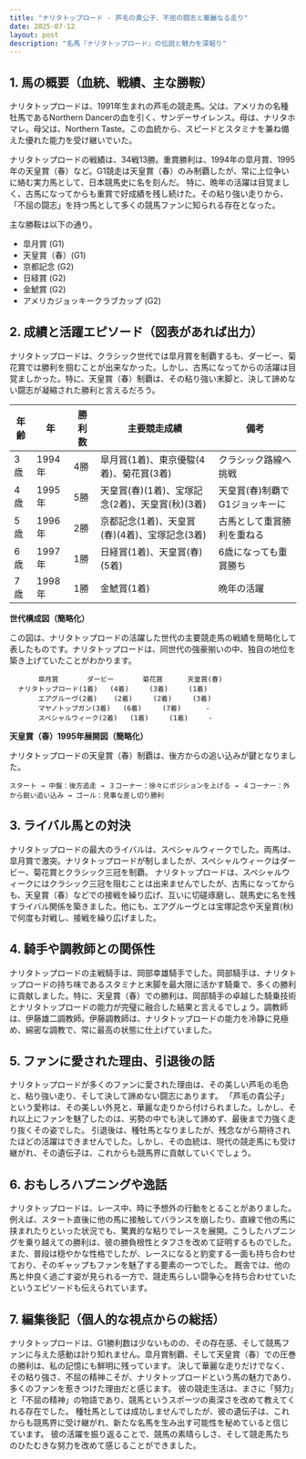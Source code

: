 ```yaml
---
title: "ナリタトップロード - 芦毛の貴公子、不屈の闘志と華麗なる走り"
date: 2025-07-12
layout: post
description: "名馬『ナリタトップロード』の伝説と魅力を深堀り"
---
```


## 1. 馬の概要（血統、戦績、主な勝鞍）

ナリタトップロードは、1991年生まれの芦毛の競走馬。父は、アメリカの名種牡馬であるNorthern Dancerの血を引く、サンデーサイレンス。母は、ナリタホマレ。母父は、Northern Taste。この血統から、スピードとスタミナを兼ね備えた優れた能力を受け継いでいた。

ナリタトップロードの戦績は、34戦13勝。重賞勝利は、1994年の皐月賞、1995年の天皇賞（春）など。G1競走は天皇賞（春）のみ制覇したが、常に上位争いに絡む実力馬として、日本競馬史に名を刻んだ。  特に、晩年の活躍は目覚ましく、古馬になってからも重賞で好成績を残し続けた。その粘り強い走りから、「不屈の闘志」を持つ馬として多くの競馬ファンに知られる存在となった。

主な勝鞍は以下の通り。

* 皐月賞 (G1)
* 天皇賞（春）(G1)
* 京都記念 (G2)
* 日経賞 (G2)
* 金鯱賞 (G2)
* アメリカジョッキークラブカップ (G2)


## 2. 成績と活躍エピソード（図表があれば出力）

ナリタトップロードは、クラシック世代では皐月賞を制覇するも、ダービー、菊花賞では勝利を掴むことが出来なかった。しかし、古馬になってからの活躍は目覚ましかった。特に、天皇賞（春）制覇は、その粘り強い末脚と、決して諦めない闘志が凝縮された勝利と言えるだろう。  

| 年齢 | 年 | 勝利数 | 主要競走成績 | 備考 |
|---|---|---|---|---|
| 3歳 | 1994年 | 4勝 | 皐月賞(1着)、東京優駿(4着)、菊花賞(3着) | クラシック路線へ挑戦 |
| 4歳 | 1995年 | 5勝 | 天皇賞(春)(1着)、宝塚記念(2着)、天皇賞(秋)(3着) | 天皇賞(春)制覇でG1ジョッキーに |
| 5歳 | 1996年 | 2勝 | 京都記念(1着)、天皇賞(春)(4着)、宝塚記念(3着) | 古馬として重賞勝利を重ねる |
| 6歳 | 1997年 | 1勝 | 日経賞(1着)、天皇賞(春)(5着) | 6歳になっても重賞勝ち |
| 7歳 | 1998年 | 1勝 | 金鯱賞(1着) | 晩年の活躍 |


**世代構成図（簡略化）**

この図は、ナリタトップロードの活躍した世代の主要競走馬の戦績を簡略化して表したものです。ナリタトップロードは、同世代の強豪揃いの中、独自の地位を築き上げていたことがわかります。

```
       皐月賞       ダービー       菊花賞      天皇賞(春)
  ナリタトップロード(1着)   (4着)     (3着)     (1着)
       エアグルーヴ(2着)    (2着)     (2着)     (3着)
       マヤノトップガン(3着)   (6着)     (7着)      -
       スペシャルウィーク(2着)   (1着)     (1着)     -
```

**天皇賞（春）1995年展開図（簡略化）**

ナリタトップロードの天皇賞（春）制覇は、後方からの追い込みが鍵となりました。

```
スタート → 中盤：後方追走 → ３コーナー：徐々にポジションを上げる → ４コーナー：外から鋭い追い込み → ゴール：見事な差し切り勝利
```


## 3. ライバル馬との対決

ナリタトップロードの最大のライバルは、スペシャルウィークでした。両馬は、皐月賞で激突。ナリタトップロードが制しましたが、スペシャルウィークはダービー、菊花賞とクラシック三冠を制覇。  ナリタトップロードは、スペシャルウィークにはクラシック三冠を阻むことは出来ませんでしたが、古馬になってからも、天皇賞（春）などでの接戦を繰り広げ、互いに切磋琢磨し、競馬史に名を残すライバル関係を築きました。他にも、エアグルーヴとは宝塚記念や天皇賞(秋)で何度も対戦し、接戦を繰り広げました。


## 4. 騎手や調教師との関係性

ナリタトップロードの主戦騎手は、岡部幸雄騎手でした。岡部騎手は、ナリタトップロードの持ち味であるスタミナと末脚を最大限に活かす騎乗で、多くの勝利に貢献しました。特に、天皇賞（春）での勝利は、岡部騎手の卓越した騎乗技術とナリタトップロードの能力が完璧に融合した結果と言えるでしょう。調教師は、伊藤雄二調教師。伊藤調教師は、ナリタトップロードの能力を冷静に見極め、綿密な調教で、常に最高の状態に仕上げていました。


## 5. ファンに愛された理由、引退後の話

ナリタトップロードが多くのファンに愛された理由は、その美しい芦毛の毛色と、粘り強い走り、そして決して諦めない闘志にあります。  「芦毛の貴公子」という愛称は、その美しい外見と、華麗な走りから付けられました。しかし、それ以上にファンを魅了したのは、劣勢の中でも決して諦めず、最後まで力強く走り抜くその姿でした。  引退後は、種牡馬となりましたが、残念ながら期待されたほどの活躍はできませんでした。しかし、その血統は、現代の競走馬にも受け継がれ、その遺伝子は、これからも競馬界に貢献していくでしょう。


## 6. おもしろハプニングや逸話

ナリタトップロードは、レース中、時に予想外の行動をとることがありました。例えば、スタート直後に他の馬に接触してバランスを崩したり、直線で他の馬に挟まれたりといった状況でも、驚異的な粘りでレースを展開。こうしたハプニングを乗り越えての勝利は、彼の勝負根性とタフさを改めて証明するものでした。また、普段は穏やかな性格でしたが、レースになると豹変する一面も持ち合わせており、そのギャップもファンを魅了する要素の一つでした。  厩舎では、他の馬と仲良く過ごす姿が見られる一方で、競走馬らしい闘争心を持ち合わせていたというエピソードも伝えられています。


## 7. 編集後記（個人的な視点からの総括）

ナリタトップロードは、G1勝利数は少ないものの、その存在感、そして競馬ファンに与えた感動は計り知れません。皐月賞制覇、そして天皇賞（春）での圧巻の勝利は、私の記憶にも鮮明に残っています。  決して華麗な走りだけでなく、その粘り強さ、不屈の精神こそが、ナリタトップロードという馬の魅力であり、多くのファンを惹きつけた理由だと感じます。  彼の競走生活は、まさに「努力」と「不屈の精神」の物語であり、競馬というスポーツの奥深さを改めて教えてくれる存在でした。  種牡馬としては成功しませんでしたが、彼の遺伝子は、これからも競馬界に受け継がれ、新たな名馬を生み出す可能性を秘めていると信じています。  彼の活躍を振り返ることで、競馬の素晴らしさ、そして競走馬たちのひたむきな努力を改めて感じることができました。
